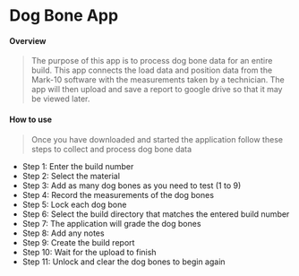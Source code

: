 # Dog Bone App
#### Overview
> The purpose of this app is to process dog bone data for an
entire build. This app connects the load data and position data
from the Mark-10 software with the measurements taken by a technician.
The app will then upload and save a report to google drive so that
it may be viewed later. 
#### How to use
> Once you have downloaded and started the application 
follow these steps to collect and process dog bone data

- Step 1: Enter the build number
- Step 2: Select the material
- Step 3: Add as many dog bones as you need to test (1 to 9)
- Step 4: Record the measurements of the dog bones
- Step 5: Lock each dog bone
- Step 6: Select the build directory that matches the entered build number
- Step 7: The application will grade the dog bones
- Step 8: Add any notes 
- Step 9: Create the build report
- Step 10: Wait for the upload to finish
- Step 11: Unlock and clear the dog bones to begin again